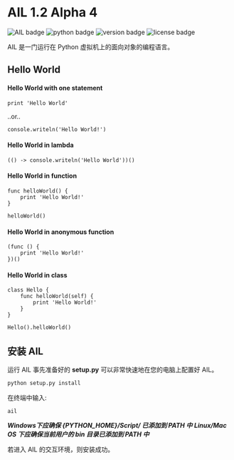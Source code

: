 # AIL 1.2 Alpha 4


![AIL badge](https://img.shields.io/badge/AIL-Programming%20Language-blue)
![python badge](https://img.shields.io/badge/python-3.6%2B-blue)
![version badge](https://img.shields.io/badge/version-alpha%201.2-success)
![license badge](https://img.shields.io/badge/license-GPL-blue)

AIL 是一门运行在 Python 虚拟机上的面向对象的编程语言。

## Hello World

#### Hello World with one statement
```
print 'Hello World'
```
..or..
```
console.writeln('Hello World!')
```

#### Hello World in lambda
```
(() -> console.writeln('Hello World'))()
```

#### Hello World in function
```
func helloWorld() {
    print 'Hello World!'
}

helloWorld()
```

#### Hello World in anonymous function
```
(func () {
    print 'Hello World!'
})()
```

#### Hello World in class
```
class Hello {
    func helloWorld(self) {
        print 'Hello World!'
    }
}

Hello().helloWorld()
```

## 安装 AIL

运行 AIL 事先准备好的 **setup.py** 可以非常快速地在您的电脑上配置好 AIL。

```sh
python setup.py install
```

在终端中输入:
```
ail
```

***Windows下应确保 {PYTHON_HOME}/Script/ 已添加到 PATH 中***
***Linux/Mac OS 下应确保当前用户的 bin 目录已添加到 PATH 中***

若进入 AIL 的交互环境，则安装成功。
